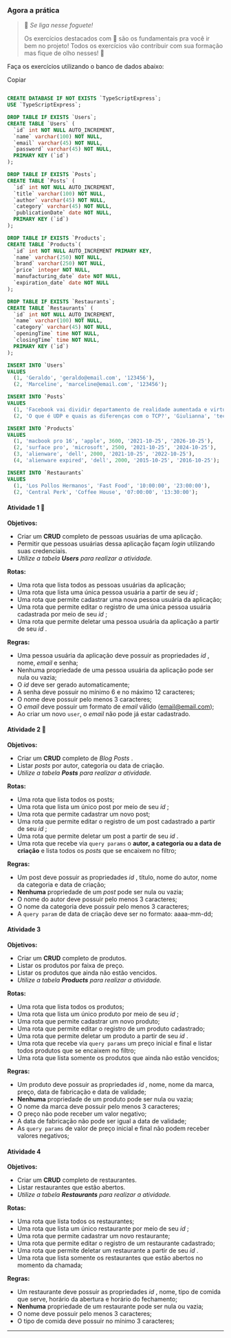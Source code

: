 ### Agora a prática

> 🚀 *Se liga nesse foguete!*
>
> Os exercícios destacados com 🚀 são os fundamentais pra você ir bem no projeto! Todos os exercícios vão contribuir com sua formação mas fique de olho nesses! 👀

Faça os exercícios utilizando o banco de dados abaixo:

Copiar

```sql

CREATE DATABASE IF NOT EXISTS `TypeScriptExpress`;
USE `TypeScriptExpress`;

DROP TABLE IF EXISTS `Users`;
CREATE TABLE `Users` (
  `id` int NOT NULL AUTO_INCREMENT,
  `name` varchar(100) NOT NULL,
  `email` varchar(45) NOT NULL,
  `password` varchar(45) NOT NULL,
  PRIMARY KEY (`id`)
);

DROP TABLE IF EXISTS `Posts`;
CREATE TABLE `Posts` (
  `id` int NOT NULL AUTO_INCREMENT,
  `title` varchar(100) NOT NULL,
  `author` varchar(45) NOT NULL,
  `category` varchar(45) NOT NULL,
  `publicationDate` date NOT NULL,
  PRIMARY KEY (`id`)
);

DROP TABLE IF EXISTS `Products`;
CREATE TABLE `Products`(
  `id` int NOT NULL AUTO_INCREMENT PRIMARY KEY,
  `name` varchar(250) NOT NULL,
  `brand` varchar(250) NOT NULL,
  `price` integer NOT NULL,
  `manufacturing_date` date NOT NULL,
  `expiration_date` date NOT NULL
);

DROP TABLE IF EXISTS `Restaurants`;
CREATE TABLE `Restaurants` (
  `id` int NOT NULL AUTO_INCREMENT,
  `name` varchar(100) NOT NULL,
  `category` varchar(45) NOT NULL,
  `openingTime` time NOT NULL,
  `closingTime` time NOT NULL,
  PRIMARY KEY (`id`)
);

INSERT INTO `Users`
VALUES
  (1, 'Geraldo', 'geraldo@email.com', '123456'),
  (2, 'Marceline', 'marceline@email.com', '123456');

INSERT INTO `Posts`
VALUES
  (1, 'Facebook vai dividir departamento de realidade aumentada e virtual', 'Renan', 'tecnologia', '2021-10-26'),
  (2, 'O que é UDP e quais as diferenças com o TCP?', 'Giulianna', 'tecnologia', '2021-10-26');

INSERT INTO `Products`
VALUES
  (1, 'macbook pro 16', 'apple', 3600, '2021-10-25', '2026-10-25'),
  (2, 'surface pro', 'microsoft', 2500, '2021-10-25', '2024-10-25'),
  (3, 'alienware', 'dell', 2000, '2021-10-25', '2022-10-25'),
  (4, 'alienware expired', 'dell', 2000, '2015-10-25', '2016-10-25');

INSERT INTO `Restaurants`
VALUES
  (1, 'Los Pollos Hermanos', 'Fast Food', '10:00:00', '23:00:00'),
  (2, 'Central Perk', 'Coffee House', '07:00:00', '13:30:00');
```

#### Atividade 1 🚀

**Objetivos:**

* Criar um **CRUD** completo de pessoas usuárias de uma aplicação.
* Permitir que pessoas usuárias dessa aplicação façam *login* utilizando suas credenciais.
* *Utilize a tabela **Users** para realizar a atividade.*

**Rotas:**

* Uma rota que lista todos as pessoas usuárias da aplicação;
* Uma rota que lista uma única pessoa usuária a partir de seu  *id* ;
* Uma rota que permite cadastrar uma nova pessoa usuária da aplicação;
* Uma rota que permite editar o registro de uma única pessoa usuária cadastrada por meio de seu  *id* ;
* Uma rota que permite deletar uma pessoa usuária da aplicação a partir de seu  *id* .

**Regras:**

* Uma pessoa usuária da aplicação deve possuir as propriedades  *id* , nome, *email* e senha;
* Nenhuma propriedade de uma pessoa usuária da aplicação pode ser nula ou vazia;
* O *id* deve ser gerado automaticamente;
* A senha deve possuir no mínimo 6 e no máximo 12 caracteres;
* O nome deve possuir pelo menos 3 caracteres;
* O *email* deve possuir um formato de *email* válido (email@email.com);
* Ao criar um novo `user`, o *email* não pode já estar cadastrado.

#### Atividade 2 🚀

**Objetivos:**

* Criar um **CRUD** completo de  *Blog Posts* .
* Listar *posts* por autor, categoria ou data de criação.
* *Utilize a tabela **Posts** para realizar a atividade.*

**Rotas:**

* Uma rota que lista todos os posts;
* Uma rota que lista um único post por meio de seu  *id* ;
* Uma rota que permite cadastrar um novo post;
* Uma rota que permite editar o registro de um post cadastrado a partir de seu  *id* ;
* Uma rota que permite deletar um post a partir de seu  *id* .
* Uma rota que recebe via `query params` o **autor, a categoria ou a data de criação** e lista todos os *posts* que se encaixem no filtro;

**Regras:**

* Um post deve possuir as propriedades  *id* , título, nome do autor, nome da categoria e data de criação;
* **Nenhuma** propriedade de um *post* pode ser nula ou vazia;
* O nome do autor deve possuir pelo menos 3 caracteres;
* O nome da categoria deve possuir pelo menos 3 caracteres;
* A `query param` de data de criação deve ser no formato: aaaa-mm-dd;

#### Atividade 3

**Objetivos:**

* Criar um **CRUD** completo de produtos.
* Listar os produtos por faixa de preço.
* Listar os produtos que ainda não estão vencidos.
* *Utilize a tabela **Products** para realizar a atividade.*

**Rotas:**

* Uma rota que lista todos os produtos;
* Uma rota que lista um único produto por meio de seu  *id* ;
* Uma rota que permite cadastrar um novo produto;
* Uma rota que permite editar o registro de um produto cadastrado;
* Uma rota que permite deletar um produto a partir de seu  *id* .
* Uma rota que recebe via `query params` um preço inicial e final e listar todos produtos que se encaixem no filtro;
* Uma rota que lista somente os produtos que ainda não estão vencidos;

**Regras:**

* Um produto deve possuir as propriedades  *id* , nome, nome da marca, preço, data de fabricação e data de validade;
* **Nenhuma** propriedade de um produto pode ser nula ou vazia;
* O nome da marca deve possuir pelo menos 3 caracteres;
* O preço não pode receber um valor negativo;
* A data de fabricação não pode ser igual a data de validade;
* As `query params` de valor de preço inicial e final não podem receber valores negativos;

#### Atividade 4

**Objetivos:**

* Criar um **CRUD** completo de restaurantes.
* Listar restaurantes que estão abertos.
* *Utilize a tabela **Restaurants** para realizar a atividade.*

**Rotas:**

* Uma rota que lista todos os restaurantes;
* Uma rota que lista um único restaurante por meio de seu  *id* ;
* Uma rota que permite cadastrar um novo restaurante;
* Uma rota que permite editar o registro de um restaurante cadastrado;
* Uma rota que permite deletar um restaurante a partir de seu  *id* .
* Uma rota que lista somente os restaurantes que estão abertos no momento da chamada;

**Regras:**

* Um restaurante deve possuir as propriedades  *id* , nome, tipo de comida que serve, horário da abertura e horário do fechamento;
* **Nenhuma** propriedade de um restaurante pode ser nula ou vazia;
* O nome deve possuir pelo menos 3 caracteres;
* O tipo de comida deve possuir no mínimo 3 caracteres;

---
